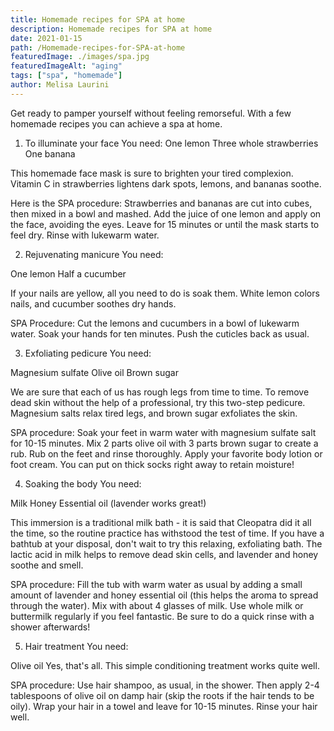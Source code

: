 ```yaml
---
title: Homemade recipes for SPA at home
description: Homemade recipes for SPA at home
date: 2021-01-15
path: /Homemade-recipes-for-SPA-at-home
featuredImage: ./images/spa.jpg
featuredImageAlt: "aging"
tags: ["spa", "homemade"]
author: Melisa Laurini
---
```


Get ready to pamper yourself without feeling remorseful. With a few homemade recipes you can achieve a spa at home.

1. To illuminate your face
   You need:
   One lemon
   Three whole strawberries
   One banana

This homemade face mask is sure to brighten your tired complexion. Vitamin C in strawberries lightens dark spots, lemons, and bananas soothe.

Here is the SPA procedure:
Strawberries and bananas are cut into cubes, then mixed in a bowl and mashed. Add the juice of one lemon and apply on the face, avoiding the eyes. Leave for 15 minutes or until the mask starts to feel dry. Rinse with lukewarm water.

2. Rejuvenating manicure
   You need:

One lemon
Half a cucumber

If your nails are yellow, all you need to do is soak them. White lemon colors nails, and cucumber soothes dry hands.

SPA Procedure:
Cut the lemons and cucumbers in a bowl of lukewarm water. Soak your hands for ten minutes. Push the cuticles back as usual.

3. Exfoliating pedicure
   You need:

Magnesium sulfate
Olive oil
Brown sugar

We are sure that each of us has rough legs from time to time. To remove dead skin without the help of a professional, try this two-step pedicure. Magnesium salts relax tired legs, and brown sugar exfoliates the skin.

SPA procedure:
Soak your feet in warm water with magnesium sulfate salt for 10-15 minutes. Mix 2 parts olive oil with 3 parts brown sugar to create a rub. Rub on the feet and rinse thoroughly. Apply your favorite body lotion or foot cream. You can put on thick socks right away to retain moisture!

4. Soaking the body
   You need:

Milk Honey
Essential oil (lavender works great!)

This immersion is a traditional milk bath - it is said that Cleopatra did it all the time, so the routine practice has withstood the test of time. If you have a bathtub at your disposal, don't wait to try this relaxing, exfoliating bath. The lactic acid in milk helps to remove dead skin cells, and lavender and honey soothe and smell.

SPA procedure:
Fill the tub with warm water as usual by adding a small amount of lavender and honey essential oil (this helps the aroma to spread through the water). Mix with about 4 glasses of milk. Use whole milk or buttermilk regularly if you feel fantastic. Be sure to do a quick rinse with a shower afterwards!

5. Hair treatment
   You need:

Olive oil
Yes, that's all. This simple conditioning treatment works quite well.

SPA procedure:
Use hair shampoo, as usual, in the shower. Then apply 2-4 tablespoons of olive oil on damp hair (skip the roots if the hair tends to be oily). Wrap your hair in a towel and leave for 10-15 minutes. Rinse your hair well.
